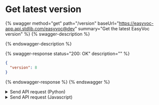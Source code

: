 # Get latest version

{% swagger method="get" path="/version" baseUrl="https://easyvoc-app.api.stdlib.com/easyvoc@dev" summary="Get the latest EasyVoc version" %}
{% swagger-description %}

{% endswagger-description %}

{% swagger-response status="200: OK" description="" %}
```json
{
  "version": 8
}
```
{% endswagger-response %}
{% endswagger %}

<details>

<summary>Send API request (Python)</summary>

```python
import requests

def get_info_from_api():
    API_ENDPOINT = "https://easyvoc-app.api.stdlib.com/easyvoc@dev/version/"
    response = requests.get(API_ENDPOINT)
    return response.json()

if __name__ == '__main__':
    result = get_info_from_api()
    print(result)

```

</details>

<details>

<summary>Send API request (Javascript)</summary>

```javascript
fetch("https://easyvoc-app.api.stdlib.com/easyvoc@dev/version/")
.then(response => response.json())                                                                        
.then(data => {
  console.log(data);
})
.catch(error => console.error(error));

```

</details>
